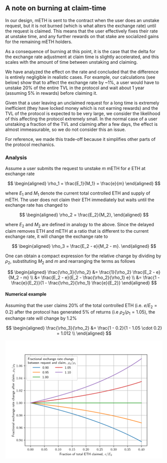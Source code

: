 ## A note on burning at claim-time

In our design, mETH is sent to the contract when the user does an unstake request, but it is not burned (which is what alters the exchange rate) until the request is claimed. This means that the user effectively fixes their rate at unstake time, and any further rewards on that stake are socialized gains for the remaining mETH holders.

As a consequence of burning at this point, it is the case that the delta for the exchange rate adjustment at claim time is slightly accelerated, and this scales with the amount of time between unstaking and claiming.

We have analyzed the effect on the rate and concluded that the difference is entirely negligible in realistic cases. For example, our calculations (see below) show that to affect the exchange rate by ~1%, a user would have to unstake 20% of the entire TVL in the protocol and wait about 1 year (assuming 5% in rewards) before claiming it.

Given that a user leaving an unclaimed request for a long time is extremely inefficient (they have locked money which is not earning rewards) and the TVL of the protocol is expected to be very large, we consider the likelihood of this affecting the protocol extremely small. In the normal case of a user unstaking a fraction of the TVL and claiming after a few days, the effect is almost immeasurable, so we do not consider this an issue.

For reference, we made this trade-off because it simplifies other parts of the protocol mechanics.


### Analysis

Assume a user submits the request to unstake $m$ mETH for $e$ ETH at exchange rate 

$$
\begin{aligned}
\rho_1 = \frac{E_1}{M_1} = \frac{e}{m}
\end{aligned}
$$

where $E_1$ and $M_1$ denote the current total controlled ETH and supply of mETH.
The user does not claim their ETH immediately but waits until the exchange rate has changed to

$$
\begin{aligned}
\rho_2 = \frac{E_2}{M_2},
\end{aligned}
$$

where $E_2$ and $M_2$ are defined in analogy to the above.
Since the delayed claim removes ETH and mETH at a ratio that is different to the current exchange rate, it will change the exchange rate to 

$$
\begin{aligned}
\rho_3 = \frac{E_2 - e}{M_2 - m}.
\end{aligned}
$$

One can obtain a compact expression for the relative change by dividing by $\rho_2$, substituting $M_2$ and $m$ and rearranging the terms as follows

$$
\begin{aligned}
\frac{\rho_3}{\rho_2} 
&= \frac{1}{\rho_2} \frac{E_2 - e}{M_2 - m} \\
&= \frac{E_2 - e}{E_2 - \frac{\rho_2}{\rho_1} e} \\
&= \frac{1 - \frac{e}{E_2}}{1 - \frac{\rho_2}{\rho_1} \frac{e}{E_2}}
\end{aligned}
$$

#### Numerical example

Assuming that the user claims 20% of the total controlled ETH (i.e. $e/E_2 = 0.2$) after the protocol has generated 5% of returns (i.e $\rho_2 / \rho_1 = 1.05$), the exchange rate will change by 1.2%

$$
\begin{aligned}
\frac{\rho_3}{\rho_2} 
&= \frac{1 - 0.2}{1 - 1.05 \cdot 0.2} = 1.012 \\
\end{aligned}
$$

![Delayed claim exchange rate change](./assets/delayed_claim_er_change.png)
